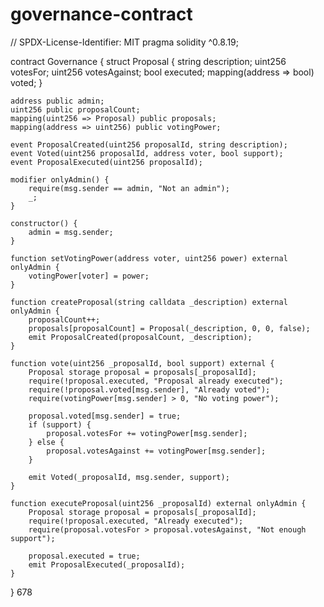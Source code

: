 # governance-contract
// SPDX-License-Identifier: MIT
pragma solidity ^0.8.19;

contract Governance {
    struct Proposal {
        string description;
        uint256 votesFor;
        uint256 votesAgainst;
        bool executed;
        mapping(address => bool) voted;
    }
    
    address public admin;
    uint256 public proposalCount;
    mapping(uint256 => Proposal) public proposals;
    mapping(address => uint256) public votingPower;
    
    event ProposalCreated(uint256 proposalId, string description);
    event Voted(uint256 proposalId, address voter, bool support);
    event ProposalExecuted(uint256 proposalId);
    
    modifier onlyAdmin() {
        require(msg.sender == admin, "Not an admin");
        _;
    }
    
    constructor() {
        admin = msg.sender;
    }
    
    function setVotingPower(address voter, uint256 power) external onlyAdmin {
        votingPower[voter] = power;
    }
    
    function createProposal(string calldata _description) external onlyAdmin {
        proposalCount++;
        proposals[proposalCount] = Proposal(_description, 0, 0, false);
        emit ProposalCreated(proposalCount, _description);
    }
    
    function vote(uint256 _proposalId, bool support) external {
        Proposal storage proposal = proposals[_proposalId];
        require(!proposal.executed, "Proposal already executed");
        require(!proposal.voted[msg.sender], "Already voted");
        require(votingPower[msg.sender] > 0, "No voting power");
        
        proposal.voted[msg.sender] = true;
        if (support) {
            proposal.votesFor += votingPower[msg.sender];
        } else {
            proposal.votesAgainst += votingPower[msg.sender];
        }
        
        emit Voted(_proposalId, msg.sender, support);
    }
    
    function executeProposal(uint256 _proposalId) external onlyAdmin {
        Proposal storage proposal = proposals[_proposalId];
        require(!proposal.executed, "Already executed");
        require(proposal.votesFor > proposal.votesAgainst, "Not enough support");
        
        proposal.executed = true;
        emit ProposalExecuted(_proposalId);
    }
}
678
